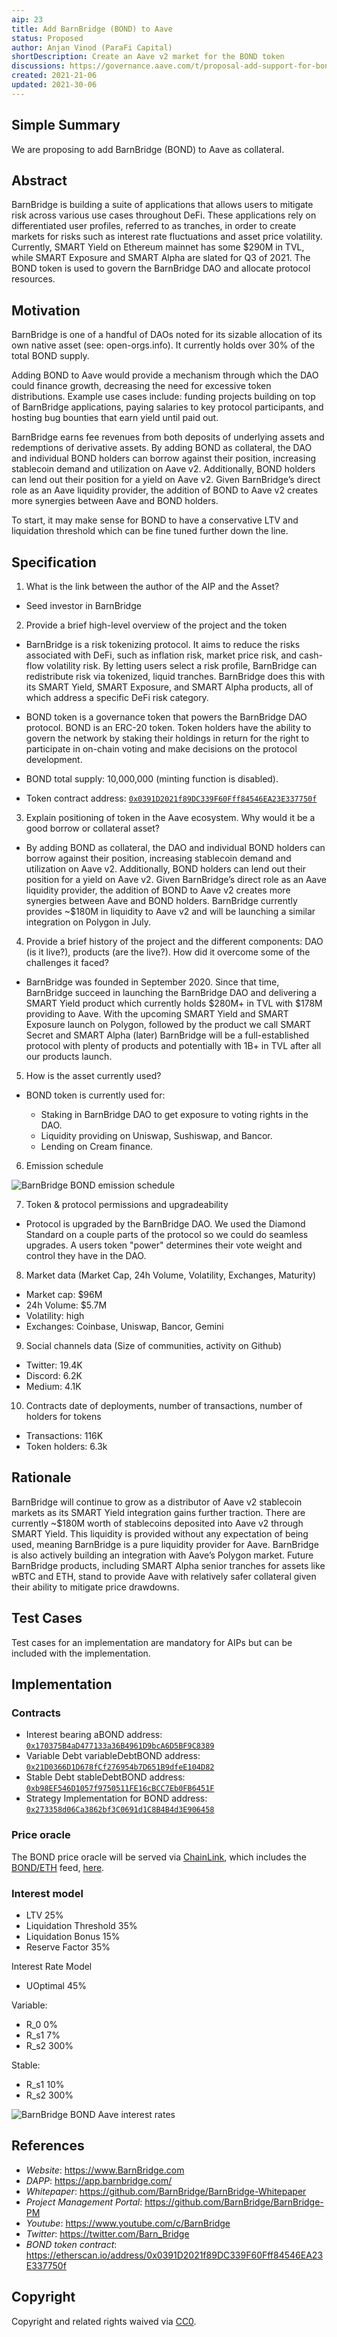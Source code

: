 ```yaml
---
aip: 23
title: Add BarnBridge (BOND) to Aave
status: Proposed
author: Anjan Vinod (ParaFi Capital)
shortDescription: Create an Aave v2 market for the BOND token
discussions: https://governance.aave.com/t/proposal-add-support-for-bond-barnbridge/4486
created: 2021-21-06
updated: 2021-30-06
---
```


## Simple Summary

We are proposing to add BarnBridge (BOND) to Aave as collateral.

## Abstract

BarnBridge is building a suite of applications that allows users to mitigate risk across various use cases throughout DeFi. These applications rely on differentiated user profiles, referred to as tranches, in order to create markets for risks such as interest rate fluctuations and asset price volatility. Currently, SMART Yield on Ethereum mainnet has some $290M in TVL, while SMART Exposure and SMART Alpha are slated for Q3 of 2021. The BOND token is used to govern the BarnBridge DAO and allocate protocol resources.

## Motivation

BarnBridge is one of a handful of DAOs noted for its sizable allocation of its own native asset (see: open-orgs.info). It currently holds over 30% of the total BOND supply.

Adding BOND to Aave would provide a mechanism through which the DAO could finance growth, decreasing the need for excessive token distributions. Example use cases include: funding projects building on top of BarnBridge applications, paying salaries to key protocol participants, and hosting bug bounties that earn yield until paid out.

BarnBridge earns fee revenues from both deposits of underlying assets and redemptions of derivative assets. By adding BOND as collateral, the DAO and individual BOND holders can borrow against their position, increasing stablecoin demand and utilization on Aave v2. Additionally, BOND holders can lend out their position for a yield on Aave v2. Given BarnBridge’s direct role as an Aave liquidity provider, the addition of BOND to Aave v2 creates more synergies between Aave and BOND holders.

To start, it may make sense for BOND to have a conservative LTV and liquidation threshold which can be fine tuned further down the line.

## Specification

1. What is the link between the author of the AIP and the Asset?
  
  - Seed investor in BarnBridge

2. Provide a brief high-level overview of the project and the token
  
  - BarnBridge is a risk tokenizing protocol. It aims to reduce the risks associated with DeFi, such as inflation risk, market price risk, and cash-flow volatility   risk. By letting users select a risk profile, BarnBridge can redistribute risk via tokenized, liquid tranches. BarnBridge does this with its SMART Yield, SMART   Exposure, and SMART Alpha products, all of which address a specific DeFi risk category.

  - BOND token is a governance token that powers the BarnBridge DAO protocol. BOND is an ERC-20 token. Token holders have the ability to govern the network by       staking their holdings in return for the right to participate in on-chain voting and make decisions on the protocol development.

  - BOND total supply: 10,000,000 (minting function is disabled).
  - Token contract address: [`0x0391D2021f89DC339F60Fff84546EA23E337750f`](https://etherscan.io/address/0x0391D2021f89DC339F60Fff84546EA23E337750f)

3. Explain positioning of token in the Aave ecosystem. Why would it be a good borrow or collateral asset?
  
  - By adding BOND as collateral, the DAO and individual BOND holders can borrow against their position, increasing stablecoin demand and utilization on Aave v2. Additionally, BOND holders can lend out their position for a yield on Aave v2. Given BarnBridge’s direct role as an Aave liquidity provider, the addition of BOND to Aave v2 creates more synergies between Aave and BOND holders. BarnBridge currently provides ~$180M in liquidity to Aave v2 and will be launching a similar integration on Polygon in July.

4. Provide a brief history of the project and the different components: DAO (is it live?), products (are the live?). How did it overcome some of the challenges it faced?
  
  - BarnBridge was founded in September 2020. Since that time, BarnBridge succeed in launching the BarnBridge DAO and delivering a SMART Yield product which currently holds $280M+ in TVL with $178M providing to Aave. With the upcoming SMART Yield and SMART Exposure launch on Polygon, followed by the product we call SMART Secret and SMART Alpha (later) BarnBridge will be a full-established protocol with plenty of products and potentially with 1B+ in TVL after all our products launch.

5. How is the asset currently used?
  
  - BOND token is currently used for:

     - Staking in BarnBridge DAO to get exposure to voting rights in the DAO.
     - Liquidity providing on Uniswap, Sushiswap, and Bancor.
     - Lending on Cream finance.

6. Emission schedule
  
  ![BarnBridge BOND emission schedule](../assets/AIP-23/emission.png)

7. Token & protocol permissions and upgradeability
  
  - Protocol is upgraded by the BarnBridge DAO.  We used the Diamond Standard on a couple parts of the protocol so we could do seamless upgrades.  A users token "power" determines their vote weight and control they have in the DAO.

8. Market data (Market Cap, 24h Volume, Volatility, Exchanges, Maturity)
  
  - Market cap: $96M
  - 24h Volume: $5.7M
  - Volatility: high
  - Exchanges: Coinbase, Uniswap, Bancor, Gemini

9. Social channels data (Size of communities, activity on Github)
  
  - Twitter: 19.4K
  - Discord: 6.2K
  - Medium: 4.1K

10. Contracts date of deployments, number of transactions, number of holders for tokens
  
  - Transactions: 116K
  - Token holders: 6.3k

## Rationale

BarnBridge will continue to grow as a distributor of Aave v2 stablecoin markets as its SMART Yield integration gains further traction. There are currently ~$180M worth of stablecoins deposited into Aave v2 through SMART Yield. This liquidity is provided without any expectation of being used, meaning BarnBridge is a pure liquidity provider for Aave. BarnBridge is also actively building an integration with Aave’s Polygon market. Future BarnBridge products, including SMART Alpha senior tranches for assets like wBTC and ETH, stand to provide Aave with relatively safer collateral given their ability to mitigate price drawdowns. 

## Test Cases

Test cases for an implementation are mandatory for AIPs but can be included with the implementation.

## Implementation

### Contracts

- Interest bearing aBOND address: [`0x170375B4aD477133a36B4961D9bcA6D5BF9C8389`](https://etherscan.io/address/0x170375B4aD477133a36B4961D9bcA6D5BF9C8389)
- Variable Debt variableDebtBOND address: [`0x21D0366D1D678fCf276954b7D651B9dfeE104D82`](https://etherscan.io/address/0x21D0366D1D678fCf276954b7D651B9dfeE104D82)
- Stable Debt stableDebtBOND address: [`0xb98EF546D1057f9750511FE16cBCC7Eb0FB6451F`](https://etherscan.io/address/0xb98EF546D1057f9750511FE16cBCC7Eb0FB6451F)
- Strategy Implementation for BOND address: [`0x273358d06Ca3862bf3C0691d1C8B4B4d3E906458`](https://etherscan.io/address/0x273358d06Ca3862bf3C0691d1C8B4B4d3E906458)

### Price oracle

The BOND price oracle will be served via [ChainLink](https://chain.link/), which includes the [BOND/ETH](https://docs.chain.link/docs/ethereum-addresses) feed, [here](https://etherscan.io/address/0xdd22A54e05410D8d1007c38b5c7A3eD74b855281).

### Interest model

- LTV 25%
- Liquidation Threshold 35%
- Liquidation Bonus 15%
- Reserve Factor 35%

Interest Rate Model

- UOptimal 45%

Variable:

- R_0 0%
- R_s1 7%
- R_s2 300%

Stable:

- R_s1 10%
- R_s2 300%


![BarnBridge BOND Aave interest rates](../assets/AIP-23/rate.png)

## References

- *Website*: https://www.BarnBridge.com
- *DAPP*: https://app.barnbridge.com/
- *Whitepaper*: https://github.com/BarnBridge/BarnBridge-Whitepaper
- *Project Management Portal*: https://github.com/BarnBridge/BarnBridge-PM
- *Youtube*: https://www.youtube.com/c/BarnBridge
- *Twitter*: https://twitter.com/Barn_Bridge
- *BOND token contract*: https://etherscan.io/address/0x0391D2021f89DC339F60Fff84546EA23E337750f

## Copyright

Copyright and related rights waived via [CC0](https://creativecommons.org/publicdomain/zero/1.0/).
